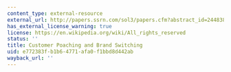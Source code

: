 ```yaml
---
content_type: external-resource
external_url: http://papers.ssrn.com/sol3/papers.cfm?abstract_id=244838
has_external_license_warning: true
license: https://en.wikipedia.org/wiki/All_rights_reserved
status: ''
title: Customer Poaching and Brand Switching
uid: e772383f-b1b6-4771-afa0-f1bbd8d442ab
wayback_url: ''
---
```

